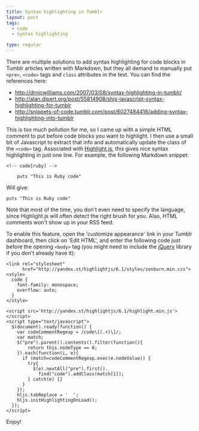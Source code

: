 ```yaml
---
title: Syntax highlighting in Tumblr
layout: post
tags:
  - code
  - syntax highlighting

type: regular
---
```


There are multiple solutions to add syntax highlighting for code blocks in Tumblr articles written with Markdown, but they all demand to manually put `<pre>`, `<code>` tags and `class` attributes in the text. You can find the references here: 

* <http://drnicwilliams.com/2007/03/08/syntax-highlighting-in-tumblr/>
* <http://alan.dipert.org/post/55814908/shjs-javascript-syntax-highlighting-for-tumblr>
* <http://snippets-of-code.tumblr.com/post/6027484416/adding-syntax-highlighting-into-tumblr>

This is too much pollution for me, so I came up with a simple HTML comment to put before code blocks you want to highlight. I then use a small bit of Javascript to extract that info and automatically update the class of the `<code>` tag. Associated with [Highlight.js](http://softwaremaniacs.org/soft/highlight/en/), this gives nice syntax highlighting in just one line. For example, the following Markdown snippet:

<!-- code[no-highlight] -->

    <!-- code[ruby] -->
  
        puts "This is Ruby code"


Will give:

<!-- code[ruby] -->

    puts "This is Ruby code"

Note that most of the time, you don't even need to specify the language, since Highlight.js will often detect the right brush for you. Also, HTML comments won't show up in your RSS feed.

To enable this feature, open the 'customize appearance' link in your Tumblr dashboard, then click on 'Edit HTML', and enter the following code just before the opening `<body>` tag (you might need to include the [jQuery](http://code.google.com/apis/libraries/devguide.html#jquery) library if you don't already have it):

<!-- code[html] -->

    <link rel="stylesheet" 
          href="http://yandex.st/highlightjs/6.1/styles/zenburn.min.css">
    <style>
      code {
        font-family: monospace;
        overflow: auto;
      }
    </style>
    
    <script src='http://yandex.st/highlightjs/6.1/highlight.min.js'></script>
    <script type="text/javascript">
      $(document).ready(function() {
        var codeCommentRegexp = /code\[(.+)\]/;
        var match;
        $("pre").parent().contents().filter(function(){
            return this.nodeType == 8;
        }).each(function(i, e){
          if (match=codeCommentRegexp.exec(e.nodeValue)) {
            try{
              $(e).nextAll("pre").first().
                find("code").addClass(match[1]);
            } catch(e) {}
          }
        });
        hljs.tabReplace = '  ';
        hljs.initHighlightingOnLoad();
      });
    </script>

Enjoy!
